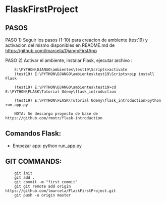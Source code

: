 # FlaskFirstProject



## PASOS

PASO 1) Seguir los pasos (1-10) para creacion de ambiente (test19) y activacion del mismo disponibles en README.md de https://github.com/lmarcela/DjangoFirstApp

PASO 2) Activar el ambiente, instalar Flask, ejecutar archivo :

		E:\PYTHON\DJANGO\ambientes\test19\Scripts>activate
		(test19) E:\PYTHON\DJANGO\ambientes\test19\Scripts>pip install Flask

		(test19) E:\PYTHON\DJANGO\ambientes\test19>cd E:\PYTHON\FLASK\Tutorial Udemy\flask_introduction

		(test19) E:\PYTHON\FLASK\Tutorial Udemy\flask_introduction>python run_app.py

		NOTA: Se descargo proyecto de base de https://github.com/rmotr/flask-introduction


## Comandos Flask:

- Empezar app: python run_app.py

## GIT COMMANDS:
		git init
		git add .
		git commit -m "first commit"
		git git remote add origin https://github.com/lmarcela/FlaskFirstProject.git
		git push -u origin master

